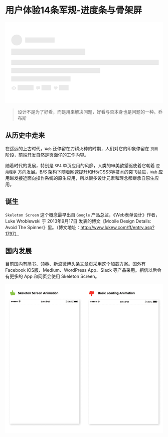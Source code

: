 # 用户体验14条军规-进度条与骨架屏

![骨架占位图](../img/skeleton-screen.png)

> 设计不是为了好看，而是用来解决问题，好看与否本身也是问题的一种。乔布斯

## 从历史中走来

在遥远的上古时代，`Web` 还停留在刀耕火种的时期，人们对它的印象停留在 `页面` 阶段，前端开发自然是页面仔的工作内容。

随着时代的发展，特别是 `SPA` 单页应用的风靡，人类的审美欲望驱使着它朝着 `应用程序` 方向发展。B/S 架构下随着网速提升和H5/CSS3等技术的突飞猛进，`Web` 应用越发接近面向操作系统的原生应用，所以很多设计元素和理念都继承自原生应用。

## 诞生

`Skeleton Screen` 这个概念最早出自 `Google` 产品总监，《Web表单设计》作者，Luke Wroblewski 于 2013年9月17日 发表的博文《Mobile Design Details: Avoid The Spinner》里。（博文地址：http://www.lukew.com/ff/entry.asp?1797）

## 国内发展

目前国内有简书、领英、新浪微博头条文章页采用这个加载方案。国外有Facebook iOS版、Medium、WordPress App、Slack 等产品采用。相信以后会有更多的 App 和网页会使用 Skeleton Screen。

![骨架屏与菊花图对比](../img/skeleton-demo.gif)
